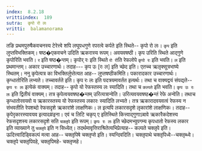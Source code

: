 ```yaml
---
index:  8.2.18
vrittiindex:  189
sutra:  कृपो रो लः
vritti:  balamanorama 
---
```


तङि प्रथमपुरुषैकवचनस्य टेरेत्त्वे शपि लघूपधगुणे रपरत्वे कर्पते इति स्थिते-- कृपो रो लः। `कृप` इति लुप्तविभक्तिकम्। षष्ठ�एकवचने उदिति ऋकरास्य रूपम्। अवयवषष्ठी। कृप उरिति स्थिते आद्गुणे कृपोरिति भवति। `र` इति षष्ठ�न्तम्। कृपोर् रः इति स्थिते `रो री`ति रेफलोपे `कृपो रः` इति भवति। `ल` इति प्रथमान्तम्। अकार उच्चारणार्थः। तदाह--- कृप उः [रः ल] इति च्छेद इति। एतच्च ऋलृक्सूत्रभाष्ये स्थितम्। ननु कृपेत्यत्र का विभक्तिर्लुप्तेत्यत आह-- लुप्तषष्ठीकमिति। पकारादकार उच्चारणार्थः। कृप्धातोरिति लभ्यते। तच्चावर्तते इति। कृप रः लः इति पदत्रयमावर्तत इत्यर्थः। तथा च वाक्यद्वयं संपद्यते-- `कृप रः लः` इत्येकं वाक्यम्। तदाह-- कृपो यो रेफस्तस्य लः स्यादिति। तथा च `कल्पते` इति भवति। `कृप उः रः लः` इति द्वितीयं वाक्यम्। तत्र कृपेत्वयवषष्ठ�न्तम् उरित्यत्रान्वेति। उरित्यवयवषष्ठ�न्तं रेफे अन्वेति। तथाच कृप्धातोरवयवो य ऋकारस्तस्य यो रेफस्तस्य लकारः स्यादिति लभ्यते। तत्र ऋकारादवयवत्वं रेफस्य न संभवतीति रेपशब्दो रेफसदृशे ऋकारांशे लाक्षणिकः। ल इत्यपि लकारसदृशे लृकारांशे लाक्षणिकः। तदाह--कृपेरृकारस्यावयव इत्याद#इना। एवं च लिटि चकृप् ए इतिस्थिते कित्त्वाद्गुणाऽबावे ऋकारैकदेशस्य रेफसदृशस्य लकारसदृशे सति `चक्लृपे` इति रूपम्। `कृपः रः लः` इति च्छेदमभ्युपगम्य कृपधातो रेफस्य लकार इति व्याख्याने तु `चक्लृपे` इति न सिध्येत्। तदर्थमावृत्तिराश्रितेत्यभिप्रेत्याह-- कल्पते चक्लृपे इति। ऊदित्त्वादिड्विकल्पं मत्वा आह-- चक्लृपिषे चक्लृप्से इति। स्यन्दिवदिति। चक्लृपाथे चक्लृपिध्वे--चक्लृब्ध्वे। चक्लृपे चक्लृपिवहे, चक्लृपिमहे- चक्लृप्महे।

